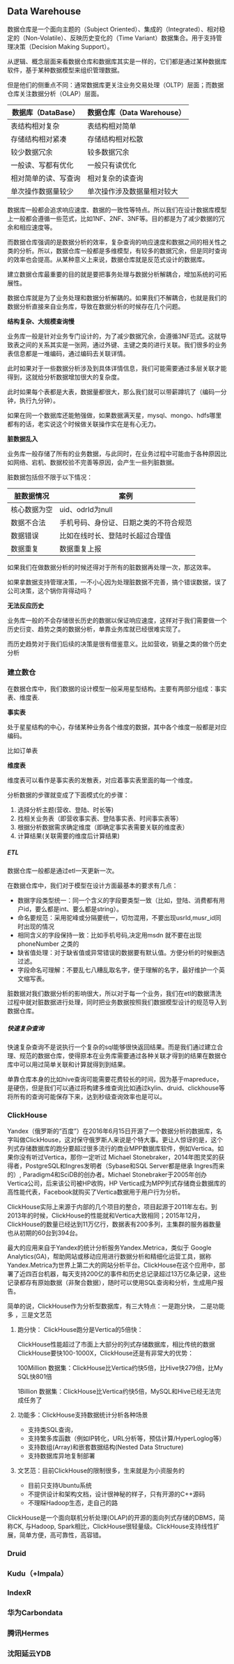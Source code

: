## Data Warehouse

数据仓库是一个面向主题的（Subject Oriented）、集成的（Integrated）、相对稳定的（Non-Volatile）、反映历史变化的（Time Variant）数据集合。用于支持管理决策（Decision Making Support）。

从逻辑、概念层面来看数据仓库和数据库其实是一样的，它们都是通过某种数据库软件，基于某种数据模型来组织管理数据。

但是他们的侧重点不同：通常数据库更关注业务交易处理（OLTP）层面；而数据仓库关注数据分析（OLAP）层面。

| 数据库（DataBase）   | 数据仓库（Data Warehouse） |
| -------------------- | -------------------------- |
| 表结构相对复杂       | 表结构相对简单             |
| 存储结构相对紧凑     | 存储结构相对松散           |
| 较少数据冗余         | 较多数据冗余               |
| 一般读、写都有优化   | 一般只有读优化             |
| 相对简单的读、写查询 | 相对复杂的读查询           |
| 单次操作数据量较少   | 单次操作涉及数据量相对较大 |

数据库一般都会追求响应速度、数据的一致性等特点。所以我们在设计数据库模型上一般都会遵循一些范式，比如1NF、2NF、3NF等。目的都是为了减少数据的冗余和相应速度等。

而数据仓库强调的是数据分析的效率，复杂查询的响应速度和数据之间的相关性之类的分析。所以，数据仓库一般都是多维模型，有较多的数据冗余，但是同时查询的效率也会提高。从某种意义上来说，数据仓库就是反范式设计的数据库。


建立数据仓库最重要的目的就是要把事务处理与数据分析解耦合，增加系统的可拓展性。

数据仓库就是为了业务处理和数据分析解耦的。如果我们不解耦合，也就是我们的数据分析直接来自业务库，导致在数据分析的时候存在几个问题。

**结构复杂、大规模查询慢**

业务库一般是针对业务专门设计的，为了减少数据冗余，会遵循3NF范式。这就导致表之间的关系其实是一张网，通过外键、主键之类的进行关联。我们很多的业务表信息都是一堆编码，通过编码去关联详情。

此时如果对于一些数据分析涉及到具体详情信息，我们可能需要通过多层关联才能得到，这就给分析数据增加很大的复杂度。

此时如果每个表都是大表，数据量都很大，那么我们就可以带薪蹲坑了（编码一分钟，执行九分钟）。

如果在同一个数据库还能勉强做，如果数据满天星，mysql、mongo、hdfs哪里都有的话，老实说这个时候做关联操作实在是有心无力。


**脏数据乱入**

业务库一般存储了所有的业务数据，与此同时，在业务过程中可能由于各种原因比如网络、宕机、数据校验不完善等原因，会产生一些列脏数据。

脏数据包括但不限于以下情况：

脏数据情况  | 案例
---|---
核心数据为空 | uid、odrId为null
数据不合法   |手机号码、身份证、日期之类的不符合规范
数据错误 |   比如在线时长、登陆时长超过合理值
数据重复 |   数据重复上报

如果我们在做数据分析的时候还得对于所有的脏数据再处理一次，那这效率。

如果拿数据支持管理决策，一不小心因为处理脏数据不完善，搞个错误数据，误了公司决策，这个锅你背得动吗？


**无法反应历史**

业务库一般的不会存储很长历史的数据以保证响应速度，这样对于我们需要做一个历史衍变、趋势之类的数据分析，单靠业务库就已经很难实现了。

而历史趋势对于我们后续的决策是很有借鉴意义。比如营收，销量之类的做个历史分析

### 建立数仓

在数据仓库中，我们数据的设计模型一般采用星型结构。主要有两部分组成：事实表、维度表.

**事实表**

处于星星结构的中心，存储某种业务各个维度的数据，其中各个维度一般都是对应编码。

比如订单表

**维度表**

维度表可以看作是事实表的发散表，对应着事实表里面的每一个维度。

分析数据的步骤就变成了下面模式化的步骤：

1. 选择分析主题(营收、登陆、时长等)
2. 找相关业务表（即营收事实表、登陆事实表、时间事实表等）
3. 根据分析数据需求确定维度（即确定事实表需要关联的维度表）
4. 计算结果(关联需要的维度后计算结果)

##### ETL
数据仓库一般都是通过etl一天更新一次。

在数据仓库中，我们对于模型在设计方面最基本的要求有几点：

- 数据字段类型统一：同一个含义的字段要类型一致（比如，登陆、消费都有用户id，要么都是int、要么都是string）。
- 命名要规范：采用驼峰或分隔要统一，切勿混用，不要出现usrId,musr_id同时出现的情况
- 相同含义的字段保持一致：比如手机号码,决定用msdn 就不要在出现phoneNumber 之类的
- 缺省值处理：对于缺省值或异常错误的数据要有默认值。方便分析的时候删选过滤。
- 字段命名可理解：不要乱七八糟乱取名字，便于理解的名字，最好维护一个英文缩写表。


脏数据对我们数据分析的影响很大，所以对于每一个业务，我们在etl的数据清洗过程中就对脏数据进行处理，同时把业务数据按照我们数据模型设计的规范导入到数据仓库。

##### 快速复杂查询

快速复杂查询不是说执行一个复杂的sql能够很快返回结果。而是我们通过建立合理、规范的数据仓库，使得原本在业务库需要通过各种关联才得到的结果在数据仓库中可以用过简单关联和计算就得到到结果。

单靠仓库本身的比如hive查询可能需要花费较长的时间，因为基于mapreduce，是硬伤，但是我们可以通过将构建多维查询比如通过kylin、druid、clickhouse等将所有的查询可能保存下来，达到秒级查询效率也是可以。



### ClickHouse
Yandex（俄罗斯的“百度”）在2016年6月15日开源了一个数据分析的数据库，名字叫做ClickHouse，这对保守俄罗斯人来说是个特大事。更让人惊讶的是，这个列式存储数据库的跑分要超过很多流行的商业MPP数据库软件，例如Vertica。如果你没有听过Vertica，那你一定听过 Michael Stonebraker，2014年图灵奖的获得者，PostgreSQL和Ingres发明者（Sybase和SQL Server都是继承 Ingres而来的）, Paradigm4和SciDB的创办者。Michael Stonebraker于2005年创办Vertica公司，后来该公司被HP收购，HP Vertica成为MPP列式存储商业数据库的高性能代表，Facebook就购买了Vertica数据用于用户行为分析。

ClickHouse实际上来源于内部的几个项目的整合，项目起源于2011年左右。到2013年的时候，ClickHouse的性能就和Vertica大致相同；2015年12月，ClickHouse的数量已经达到11万亿行，数据表有200多列，主集群的服务器数量也从初期的60台到394台。

最大的应用来自于Yandex的统计分析服务Yandex.Metrica，类似于 Google Analytics(GA)，帮助网站或移动应用进行数据分析和精细化运营工具，据称Yandex.Metrica为世界上第二大的网站分析平台。ClickHouse在这个应用中，部署了近四百台机器，每天支持200亿的事件和历史总记录超过13万亿条记录，这些记录都存有原始数据（非聚合数据），随时可以使用SQL查询和分析，生成用户报告。

简单的说，ClickHouse作为分析型数据库，有三大特点：一是跑分快， 二是功能多 ，三是文艺范

1. 跑分快： ClickHouse跑分是Vertica的5倍快：

    ClickHouse性能超过了市面上大部分的列式存储数据库，相比传统的数据ClickHouse要快100-1000X，ClickHouse还是有非常大的优势：

    100Million 数据集：ClickHouse比Vertica约快5倍，比Hive快279倍，比My SQL快801倍

    1Billion 数据集：ClickHouse比Vertica约快5倍，MySQL和Hive已经无法完成任务了


2. 功能多：ClickHouse支持数据统计分析各种场景
    + 支持类SQL查询，
    + 支持繁多库函数（例如IP转化，URL分析等，预估计算/HyperLoglog等）
    + 支持数组(Array)和嵌套数据结构(Nested Data Structure)
    + 支持数据库异地复制部署

3. 文艺范：目前ClickHouse的限制很多，生来就是为小资服务的
    + 目前只支持Ubuntu系统
    + 不提供设计和架构文档，设计很神秘的样子，只有开源的C++源码
    + 不理睬Hadoop生态，走自己的路

ClickHouse是一个面向联机分析处理(OLAP)的开源的面向列式存储的DBMS，简称CK, 与Hadoop, Spark相比，ClickHouse很轻量级。ClickHouse支持线性扩展，简单方便，高可靠性，高容错。


### Druid
### Kudu（+Impala）
### IndexR
### 华为Carbondata
### 腾讯Hermes
### 沈阳延云YDB





